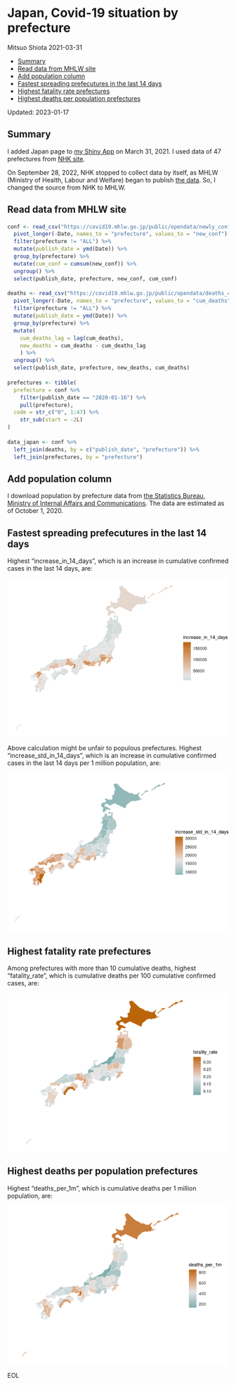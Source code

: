 Japan, Covid-19 situation by prefecture
================
Mitsuo Shiota
2021-03-31

- <a href="#summary" id="toc-summary">Summary</a>
- <a href="#read-data-from-mhlw-site"
  id="toc-read-data-from-mhlw-site">Read data from MHLW site</a>
- <a href="#add-population-column" id="toc-add-population-column">Add
  population column</a>
- <a href="#fastest-spreading-prefecutures-in-the-last-14-days"
  id="toc-fastest-spreading-prefecutures-in-the-last-14-days">Fastest
  spreading prefecutures in the last 14 days</a>
- <a href="#highest-fatality-rate-prefectures"
  id="toc-highest-fatality-rate-prefectures">Highest fatality rate
  prefectures</a>
- <a href="#highest-deaths-per-population-prefectures"
  id="toc-highest-deaths-per-population-prefectures">Highest deaths per
  population prefectures</a>

Updated: 2023-01-17

## Summary

I added Japan page to [my Shiny
App](https://mitsuoxv.shinyapps.io/covid/) on March 31, 2021. I used
data of 47 prefectures from [NHK
site](https://www3.nhk.or.jp/news/special/coronavirus/data/).

On September 28, 2022, NHK stopped to collect data by itself, as MHLW
(Ministry of Health, Labour and Welfare) began to publish [the
data](https://www.mhlw.go.jp/stf/covid-19/open-data.html). So, I changed
the source from NHK to MHLW.

## Read data from MHLW site

``` r
conf <- read_csv("https://covid19.mhlw.go.jp/public/opendata/newly_confirmed_cases_daily.csv") %>% 
  pivot_longer(-Date, names_to = "prefecture", values_to = "new_conf") %>% 
  filter(prefecture != "ALL") %>% 
  mutate(publish_date = ymd(Date)) %>% 
  group_by(prefecture) %>% 
  mutate(cum_conf = cumsum(new_conf)) %>% 
  ungroup() %>% 
  select(publish_date, prefecture, new_conf, cum_conf)

deaths <- read_csv("https://covid19.mhlw.go.jp/public/opendata/deaths_cumulative_daily.csv") %>% 
  pivot_longer(-Date, names_to = "prefecture", values_to = "cum_deaths") %>% 
  filter(prefecture != "ALL") %>% 
  mutate(publish_date = ymd(Date)) %>% 
  group_by(prefecture) %>% 
  mutate(
    cum_deaths_lag = lag(cum_deaths),
    new_deaths = cum_deaths - cum_deaths_lag
    ) %>% 
  ungroup() %>% 
  select(publish_date, prefecture, new_deaths, cum_deaths)

prefectures <- tibble(
  prefecture = conf %>% 
    filter(publish_date == "2020-01-16") %>% 
    pull(prefecture),
  code = str_c("0", 1:47) %>% 
    str_sub(start = -2L)
)

data_japan <- conf %>% 
  left_join(deaths, by = c("publish_date", "prefecture")) %>% 
  left_join(prefectures, by = "prefecture")
```

## Add population column

I download population by prefecture data from [the Statistics Bureau,
Ministry of Internal Affairs and
Communications](https://www.stat.go.jp/data/nihon/02.htm). The data are
estimated as of October 1, 2020.

## Fastest spreading prefecutures in the last 14 days

Highest “increase_in_14_days”, which is an increase in cumulative
confirmed cases in the last 14 days, are:

![](Japan_files/figure-gfm/spreading-1.png)<!-- -->

Above calculation might be unfair to populous prefectures. Highest
“increase_std_in_14_days”, which is an increase in cumulative confirmed
cases in the last 14 days per 1 million population, are:

![](Japan_files/figure-gfm/standardized-1.png)<!-- -->

## Highest fatality rate prefectures

Among prefectures with more than 10 cumulative deaths, highest
“fatality_rate”, which is cumulative deaths per 100 cumulative confirmed
cases, are:

![](Japan_files/figure-gfm/fatality_rates-1.png)<!-- -->

## Highest deaths per population prefectures

Highest “deaths_per_1m”, which is cumulative deaths per 1 million
population, are:

![](Japan_files/figure-gfm/deaths_per_population-1.png)<!-- -->

EOL

